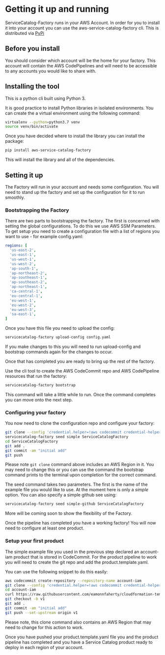 Getting it up and running
=========================

ServiceCatalog-Factory runs in your AWS Account.  In order for you to install it into your account you can use the 
aws-service-catalog-factory cli.  This is distributed via [PyPi](https://pypi.org/project/aws-service-catalog-factory/)

## Before you install
You should consider which account will be the home for your factory.  This account will contain the AWS CodePipelines
and will need to be accessible to any accounts you would like to share with.
 

## Installing the tool
This is a python cli built using Python 3.

It is good practice to install Python libraries in isolated environments.  You can create the a virtual environment using
the following command:

```bash
virtualenv --python=python3.7 venv
source venv/bin/activate
```

Once you have decided where to install the library you can install the package:
```bash
pip install aws-service-catalog-factory
```

This will install the library and all of the dependencies.


## Setting it up
The Factory will run in your account and needs some configuration.  You will need to stand up the factory and set up the 
configuration for it to run smoothly.


### Bootstrapping the Factory
There are two parts to bootstrapping the factory.  The first is concerned with setting the global configurations.  To do 
this we use AWS SSM Parameters.  To get setup you need to create a configuration file with a list of regions you want to 
use - for example config.yaml:

```yaml
regions: [
  'us-east-2',
  'us-east-1',
  'us-west-1',
  'us-west-2',
  'ap-south-1',
  'ap-northeast-2',
  'ap-southeast-1',
  'ap-southeast-2',
  'ap-northeast-1',
  'ca-central-1',
  'eu-central-1',
  'eu-west-1',
  'eu-west-2',
  'eu-west-3',
  'sa-east-1',
]
```
Once you have this file you need to upload the config:
```bash
servicecatalog-factory upload-config config.yaml
```

If you make changes to this you will need to run upload-config and bootstrap commands again for the changes to occur.

Once that has completed you are ready to bring up the rest of the factory.


Use the cli tool to create the AWS CodeCommit repo and AWS CodePipeline resources that run the factory:
```bash
servicecatalog-factory bootstrap
```
This command will take a little while to run.  Once the command completes you can move onto the next step.


### Configuring your factory
You now need to clone the configuration repo and configure your factory:
```bash
git clone --config 'credential.helper=!aws codecommit credential-helper $@' --config 'credential.UseHttpPath=true' https://git-codecommit.eu-west-1.amazonaws.com/v1/repos/ServiceCatalogFactory
servicecatalog-factory seed simple ServiceCatalogFactory
cd ServiceCatalogFactory
git add .
git commit -am "initial add"
git push
```
Please note ```git clone``` command above includes an AWS Region in it.  You may need to change this or you can use the
command the bootstrap command prints to the terminal upon completion for the correct command.

The seed command takes two parameters.  The first is the name of the example file you would like to use.  At the moment
here is only a _simple_ option.  You can also specify a simple github see using:

```bash
servicecatalog-factory seed simple-github ServiceCatalogFactory
``` 

More will be coming soon to show the flexibility of the Factory.

Once the pipeline has completed you have a working factory!  You will now need to configure at least one product.

### Setup your first product
The simple example file you used in the previous step declared an account-iam product that is stored in CodeCommit.
For the product pipeline to work you will need to create the git repo and add the product.template.yaml.

You can use the following snippet to do this easily:

```bash
aws codecommit create-repository --repository-name account-iam
git clone --config 'credential.helper=!aws codecommit credential-helper $@' --config 'credential.UseHttpPath=true' https://git-codecommit.eu-west-1.amazonaws.com/v1/repos/account-iam
cd account-iam
curl https://raw.githubusercontent.com/eamonnfaherty/cloudformation-templates/master/iam_admin_role/product.template.yaml -o product.template.yaml
git checkout -b v1
git add .
git commit -am "initial add"
git push --set-upstream origin v1
```

Please note, this clone command also contains an AWS Region that may need to change for this action to work.

Once you have pushed your product.template.yaml file you and the product pipeline has completed and you have a Service 
Catalog product ready to deploy in each region of your account.